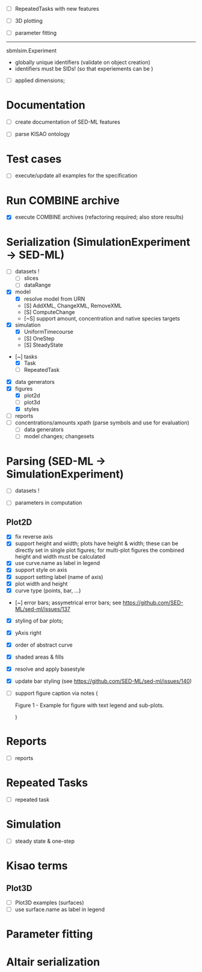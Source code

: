 
- [ ] RepeatedTasks with new features
- [ ] 3D plotting
- [ ] parameter fitting


-----------------------------

sbmlsim.Experiment
- globally unique identifiers (validate on object creation)
- identifiers must be SIDs! (so that experiements can be )

- [ ] applied dimensions;


# Documentation
- [ ] create documentation of SED-ML features

- [ ] parse KISAO ontology

# Test cases
- [ ] execute/update all examples for the specification

# Run COMBINE archive
- [x] execute COMBINE archives (refactoring required; also store results)

# Serialization (SimulationExperiment -> SED-ML)
- [ ] datasets !
  - [ ] slices
  - [ ] dataRange
- [x] model
    - [x] resolve model from URN
    - [S] AddXML, ChangeXML, RemoveXML
    - [S] ComputeChange
    - [~S] support amount, concentration and native species targets
- [x] simulation
    - [x] UniformTimecourse
    - [S] OneStep
    - [S] SteadyState
- [~] tasks
    - [x] Task
    - [ ] RepeatedTask
- [x] data generators
- [x] figures
  - [x] plot2d
  - [ ] plot3d 
  - [x] styles
- [ ] reports
- [ ] concentrations/amounts xpath (parse symbols and use for evaluation)
  - [ ] data generators
  - [ ] model changes; changesets  

# Parsing (SED-ML -> SimulationExperiment)
- [ ] datasets !

- [ ] parameters in computation

## Plot2D
- [x] fix reverse axis
- [x] support height and width;
      plots have height & width; these can be directly set in single plot figures;
      for multi-plot figures the combined height and width must be calculated
- [x] use curve.name as label in legend
- [x] support style on axis
- [x] support setting label (name of axis)
- [x] plot width and height  
- [x] curve type (points, bar, ...)
- [~] error bars; assymetrical error bars; see https://github.com/SED-ML/sed-ml/issues/137
- [x] styling of bar plots; 
- [x] yAxis right
- [x] order of abstract curve
- [x] shaded areas & fills
- [x] resolve and apply basestyle
- [x] update bar styling (see https://github.com/SED-ML/sed-ml/issues/140)
- [ ] support figure caption via notes (<notes><p xmlns="xhtml">Figure 1 - Example for figure with text legend and sub-plots.</p></notes>)


# Reports
- [ ] reports
# Repeated Tasks
- [ ] repeated task
# Simulation
- [ ] steady state & one-step
# Kisao terms

## Plot3D
- [ ] Plot3D examples (surfaces)
- [ ] use surface.name as label in legend

# Parameter fitting

# Altair serialization
